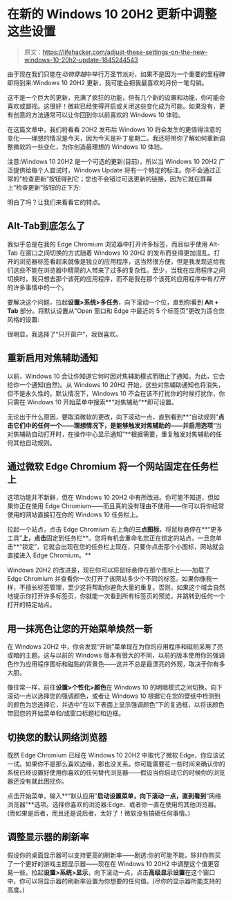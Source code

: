 # 在新的 Windows 10 20H2 更新中调整这些设置

> 原文：<https://lifehacker.com/adjust-these-settings-on-the-new-windows-10-20h2-update-1845244543>

由于现在我们只能在*动物穿越*中举行万圣节派对，如果不是因为一个重要的里程碑即将到来:Windows 10 20H2 更新，我可能会把我最喜欢的月份一笔勾销。

这不是一个巨大的更新，充满了疯狂的功能，但有几个新的设置和功能，你可能会喜欢或鄙视。这很好！微软已经使得开启或关闭这些变化成为可能。如果没有，更有创意的方法通常可以让你回到你以前喜欢的 Windows 10 体验。

在这篇文章中，我们将看看 20H2 发布后 Windows 10 将会发生的更值得注意的变化——理想的情况是今天，因为今天是补丁星期二。我还将带你了解如何重新调整微软的一些变化，为你创造最理想的 Windows 10 体验。

注意:Windows 10 20H2 是一个可选的更新(目前)，所以当 Windows 10 20H2 广泛提供给每个人尝试时，Windows Update 将有一个特定的标注。你不会通过正常的“检查更新”按钮得到它；您也不会错过可选更新的链接，因为它就在屏幕上“检查更新”按钮的正下方:

明白了吗？让我们来看看它的特点。

## **Alt-Tab**到底怎么了

我似乎总是在我的 Edge Chromium 浏览器中打开许多标签，而且似乎使用 Alt-Tab 在窗口之间切换的方式随着 Windows 10 20H2 的发布而变得更加混乱。打开的浏览器标签看起来就像是独立的应用程序，这当然很方便，但是我发现这给我们这些不能在浏览器中精简的人带来了过多的复杂性。至少，当我在应用程序之间切换时，我只想去那个该死的应用程序，而不是我在那个该死的应用程序中有*打开*的许多事情中的一个。

要解决这个问题，拉起**设置>系统>多任务**，向下滚动一个位，直到你看到 **Alt + Tab** 部分。将默认设置从“Open 窗口和 Edge 中最近的 5 个标签页”更改为适合您风格的设置:

很明显，我选择了“只开窗户”，我很喜欢。

## **重新启用对焦辅助通知**

以前，Windows 10 会让你知道它何时因对焦辅助模式而阻止了通知。为此，它会给你一个通知(自然)。从 Windows 10 20H2 开始，这些对焦辅助通知也将消失，但不是永久性的。默认情况下，Windows 10 不会在该不打扰你的时候打扰你，你只需在 Windows 10 开始菜单中搜索**“对焦辅助”**即可设置。

无论出于什么原因，要取消微软的更改，向下滚动一点，直到看到**“自动规则”**点击它们中的任何一个——理想情况下，是能够触发对焦辅助的——并启用选项**“当对焦辅助自动打开时，在操作中心显示通知”**根据需要，重复触发对焦辅助的任何其他自动规则。

## **通过微软 Edge Chromium 将一个网站固定在任务栏上**

这项功能并不新鲜，但在 Windows 10 20H2 中有所改进。你可能不知道，但如果你正在使用 Edge Chromium——而且真的没有理由不使用——你可以将你经常使用的网站直接钉在你的 Windows 10 任务栏上。

拉起一个站点，点击 Edge Chromium 右上角的**三点图标**，将鼠标悬停在**“更多工具”**上，点击**固定到任务栏**。您将有机会重命名您正在锁定的站点，一旦您单击**“锁定”，它就会出现在您的任务栏上现在，只要你点击那个小图标，网站就会直接进入 Edge Chromium。**

Windows 20H2 的改进是，现在你可以将鼠标悬停在那个图标上——加载了 Edge Chromium 并查看你一次打开了该网站多少个不同的标签。如果你像我一样，不擅长标签管理，至少这将帮助你避免大量的重复。否则，如果这个域会自然地提示你打开许多标签页，你就能一次看到所有标签页的预览，并跳转到任何一个打开的特定站点。

## **用一抹亮色让您的开始菜单焕然一新**

在 Windows 20H2 中，你会发现“开始”菜单现在为你的应用程序和磁贴采用了亮或暗的主题。这与以前的 Windows 版本有很大的不同，以前的版本使用你的强调色作为应用程序图标和磁贴的背景色——这并不总是最漂亮的外观，取决于你有多大胆。

像往常一样，前往**设置>个性化>颜色**在 Windows 10 的明暗模式之间切换。向下滚动一点以选择您的强调颜色，或者让 Windows 10 根据它在您的壁纸中检测到的颜色为您选择它，并选中“在以下表面上显示强调颜色”下的复选框，以将该颜色带回您的开始菜单和/或窗口标题栏和边框。

## **切换您的默认网络浏览器**

既然 Edge Chromium 已经在 Windows 10 20H2 中取代了微软 Edge，你应该试一试。如果你不是那么喜欢边缘，那也没关系。你可能需要花一些时间来确认你的系统已经设置好使用你喜欢的任何替代浏览器——假设当你启动它的时候你的浏览器还没有就此困扰你。

点击开始菜单，输入**“默认应用”**启动设置菜单，向下滚动一点，直到看到**“网络浏览器”**选项。选择你喜欢的浏览器:Edge、或者你一直在使用的其他浏览器。(而如果是后者，而且还是说后者，太好了！微软没有搞砸任何事情。)

## **调整显示器的刷新率**

假设你的桌面显示器可以支持更高的刷新率——剧透:你的可能不能，除非你购买了一个更好的游戏主题显示器——现在在 Windows 10 20H2 中调整这个值更容易一些。拉起**设置>系统>显示**，向下滚动一点，点击**高级显示设置**在这个窗口中，你可以将显示器的刷新率设置为你想要的任何值。(尽你的显示器所能支持的高度。)